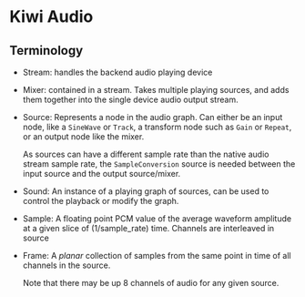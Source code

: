 # Kiwi Audio

## Terminology

- Stream: handles the backend audio playing device
- Mixer: contained in a stream. Takes multiple playing sources, and adds them
  together into the single device audio output stream.

- Source: Represents a node in the audio graph. Can either be an input node,
  like a `SineWave` or `Track`, a transform node such as `Gain` or `Repeat`, or
  an output node like the mixer.

  As sources can have a different sample rate than the native audio stream
  sample rate, the `SampleConversion` source is needed between the input source
  and the output source/mixer.

- Sound: An instance of a playing graph of sources, can be used to control the
  playback or modify the graph.

- Sample: A floating point PCM value of the average waveform amplitude at a given slice
  of (1/sample_rate) time. Channels are interleaved in source

- Frame: A _planar_ collection of samples from the same point in time of all
  channels in the source.

  Note that there may be up 8 channels of audio for any given source.
